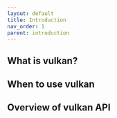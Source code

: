```yaml
---
layout: default
title: Introduction
nav_order: 1
parent: introduction
---
```


## What is vulkan?


## When to use vulkan

## Overview of vulkan API